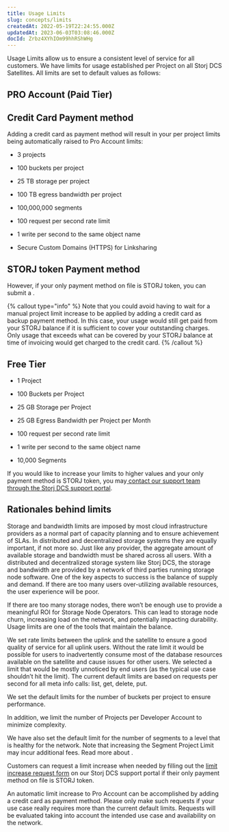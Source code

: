 ```yaml
---
title: Usage Limits
slug: concepts/limits
createdAt: 2022-05-19T22:24:55.000Z
updatedAt: 2023-06-03T03:08:46.000Z
docId: Zrbz4XYhIOm99hhRShWHg
---
```


Usage Limits allow us to ensure a consistent level of service for all customers. We have limits for usage established per Project on all Storj DCS Satellites. All limits are set to default values as follows:

## PRO Account (Paid Tier)

## Credit Card Payment method

Adding a credit card as payment method will result in your per project limits being automatically raised to Pro Account limits:

*   3 projects

*   100 buckets per project

*   25 TB storage per project

*   100 TB egress bandwidth per project

*   100,000,000 segments

*   100 request per second rate limit

*   1 write per second to the same object name

*   Secure Custom Domains (HTTPS) for Linksharing

## STORJ token Payment method

However, if your only payment method on file is STORJ token, you can submit a [](docId\:A4kUGYhfgGbVhlQ2ZHXVS).

{% callout type="info"  %} 
Note that you could avoid having to wait for a manual project limit increase to be applied by adding a credit card as backup payment method. In this case, your usage would still get paid from your STORJ balance if it is sufficient to cover your outstanding charges. Only usage that exceeds what can be covered by your STORJ balance at time of invoicing would get charged to the credit card.
{% /callout %}

## Free Tier

*   1 Project

*   100 Buckets per Project

*   25 GB Storage per Project

*   25 GB Egress Bandwidth per Project per Month

*   100 request per second rate limit

*   1 write per second to the same object name

*   10,000 Segments

If you would like to increase your limits to higher values and your only payment method is STORJ token, you may[ contact our support team through the Storj DCS support portal](https://supportdcs.storj.io/hc/en-us/requests/new?ticket_form_id=360000683212).​

## Rationales behind limits

Storage and bandwidth limits are imposed by most cloud infrastructure providers as a normal part of capacity planning and to ensure achievement of SLAs. In distributed and decentralized storage systems they are equally important, if not more so. Just like any provider, the aggregate amount of available storage and bandwidth must be shared across all users. With a distributed and decentralized storage system like Storj DCS, the storage and bandwidth are provided by a network of third parties running storage node software. One of the key aspects to success is the balance of supply and demand. If there are too many users over-utilizing available resources, the user experience will be poor.

If there are too many storage nodes, there won’t be enough use to provide a meaningful ROI for Storage Node Operators. This can lead to storage node churn, increasing load on the network, and potentially impacting durability. Usage limits are one of the tools that maintain the balance.

We set rate limits between the uplink and the satellite to ensure a good quality of service for all uplink users. Without the rate limit it would be possible for users to inadvertently consume most of the database resources available on the satellite and cause issues for other users.  We selected a limit that would be mostly unnoticed by end users (as the typical use case shouldn’t hit the limit). The current default limits are based on requests per second for all meta info calls: list, get, delete, put.

We set the default limits for the number of buckets per project to ensure performance.&#x20;

In addition, we limit the number of Projects per Developer Account to minimize complexity.&#x20;

We have also set the default limit for the number of segments to a level that is healthy for the network. Note that increasing the Segment Project Limit may incur additional fees. Read more about [](docId\:A4kUGYhfgGbVhlQ2ZHXVS).

Customers can request a limit increase when needed by filling out the [limit increase request form](https://supportdcs.storj.io/hc/en-us/requests/new?ticket_form_id=360000683212) on our Storj DCS support portal if their only payment method on file is STORJ token.

An automatic limit increase to Pro Account can be accomplished by adding a credit card as payment method. Please only make such requests if your use case really requires more than the current default limits. Requests will be evaluated taking into account the intended use case and availability on the network.

